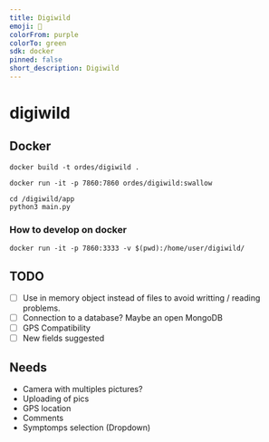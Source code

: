 ```yaml
---
title: Digiwild
emoji: 🏢
colorFrom: purple
colorTo: green
sdk: docker
pinned: false
short_description: Digiwild
---
```


# digiwild

## Docker

```
docker build -t ordes/digiwild . 
```


```
docker run -it -p 7860:7860 ordes/digiwild:swallow
```

```
cd /digiwild/app
python3 main.py
```

### How to develop on docker

```
docker run -it -p 7860:3333 -v $(pwd):/home/user/digiwild/
```

## TODO

- [ ] Use in memory object instead of files to avoid writting / reading problems.
- [ ] Connection to a database? Maybe an open MongoDB
- [ ] GPS Compatibility
- [ ] New fields suggested

## Needs

- Camera with multiples pictures?
- Uploading of pics
- GPS location
- Comments
- Symptomps selection (Dropdown)
